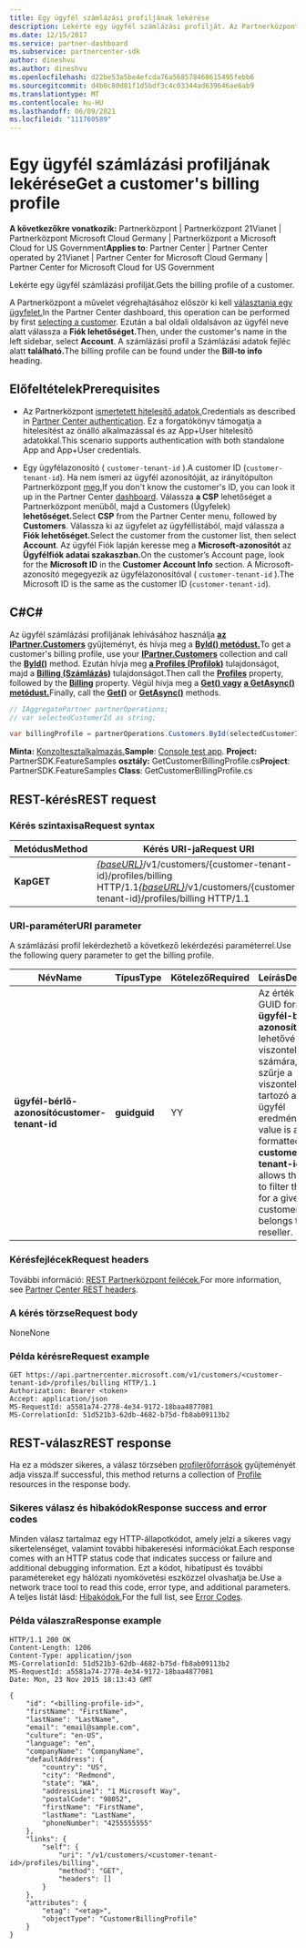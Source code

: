 ```yaml
---
title: Egy ügyfél számlázási profiljának lekérése
description: Lekérte egy ügyfél számlázási profilját. Az Partnerközpont irányítópulton ezt a műveletet az ügyfél kiválasztásával hajthatja végre.
ms.date: 12/15/2017
ms.service: partner-dashboard
ms.subservice: partnercenter-sdk
author: dineshvu
ms.author: dineshvu
ms.openlocfilehash: d22be53a5be4efcda76a568578468615495febb6
ms.sourcegitcommit: d4b0c80d81f1d5bdf3c4c03344ad639646ae6ab9
ms.translationtype: MT
ms.contentlocale: hu-HU
ms.lasthandoff: 06/09/2021
ms.locfileid: "111760589"
---
```

# <a name="get-a-customers-billing-profile"></a><span data-ttu-id="40ccc-104">Egy ügyfél számlázási profiljának lekérése</span><span class="sxs-lookup"><span data-stu-id="40ccc-104">Get a customer's billing profile</span></span>

<span data-ttu-id="40ccc-105">**A következőkre vonatkozik:** Partnerközpont | Partnerközpont 21Vianet | Partnerközpont Microsoft Cloud Germany | Partnerközpont a Microsoft Cloud for US Government</span><span class="sxs-lookup"><span data-stu-id="40ccc-105">**Applies to**: Partner Center | Partner Center operated by 21Vianet | Partner Center for Microsoft Cloud Germany | Partner Center for Microsoft Cloud for US Government</span></span>

<span data-ttu-id="40ccc-106">Lekérte egy ügyfél számlázási profilját.</span><span class="sxs-lookup"><span data-stu-id="40ccc-106">Gets the billing profile of a customer.</span></span>

<span data-ttu-id="40ccc-107">A Partnerközpont a művelet végrehajtásához először ki kell [választania egy ügyfelet.](get-a-customer-by-name.md)</span><span class="sxs-lookup"><span data-stu-id="40ccc-107">In the Partner Center dashboard, this operation can be performed by first [selecting a customer](get-a-customer-by-name.md).</span></span> <span data-ttu-id="40ccc-108">Ezután a bal oldali oldalsávon az ügyfél neve alatt válassza a **Fiók lehetőséget.**</span><span class="sxs-lookup"><span data-stu-id="40ccc-108">Then, under the customer's name in the left sidebar, select **Account**.</span></span> <span data-ttu-id="40ccc-109">A számlázási profil a Számlázási adatok fejléc alatt **található.**</span><span class="sxs-lookup"><span data-stu-id="40ccc-109">The billing profile can be found under the **Bill-to info** heading.</span></span>

## <a name="prerequisites"></a><span data-ttu-id="40ccc-110">Előfeltételek</span><span class="sxs-lookup"><span data-stu-id="40ccc-110">Prerequisites</span></span>

- <span data-ttu-id="40ccc-111">Az Partnerközpont [ismertetett hitelesítő adatok.](partner-center-authentication.md)</span><span class="sxs-lookup"><span data-stu-id="40ccc-111">Credentials as described in [Partner Center authentication](partner-center-authentication.md).</span></span> <span data-ttu-id="40ccc-112">Ez a forgatókönyv támogatja a hitelesítést az önálló alkalmazással és az App+User hitelesítő adatokkal.</span><span class="sxs-lookup"><span data-stu-id="40ccc-112">This scenario supports authentication with both standalone App and App+User credentials.</span></span>

- <span data-ttu-id="40ccc-113">Egy ügyfélazonosító ( `customer-tenant-id` ).</span><span class="sxs-lookup"><span data-stu-id="40ccc-113">A customer ID (`customer-tenant-id`).</span></span> <span data-ttu-id="40ccc-114">Ha nem ismeri az ügyfél azonosítóját, az irányítópulton Partnerközpont [meg.](https://partner.microsoft.com/dashboard)</span><span class="sxs-lookup"><span data-stu-id="40ccc-114">If you don't know the customer's ID, you can look it up in the Partner Center [dashboard](https://partner.microsoft.com/dashboard).</span></span> <span data-ttu-id="40ccc-115">Válassza **a CSP** lehetőséget a Partnerközpont menüből, majd a Customers (Ügyfelek) **lehetőséget.**</span><span class="sxs-lookup"><span data-stu-id="40ccc-115">Select **CSP** from the Partner Center menu, followed by **Customers**.</span></span> <span data-ttu-id="40ccc-116">Válassza ki az ügyfelet az ügyféllistából, majd válassza a **Fiók lehetőséget.**</span><span class="sxs-lookup"><span data-stu-id="40ccc-116">Select the customer from the customer list, then select **Account**.</span></span> <span data-ttu-id="40ccc-117">Az ügyfél Fiók lapján keresse meg a **Microsoft-azonosítót** az **Ügyfélfiók adatai szakaszban.**</span><span class="sxs-lookup"><span data-stu-id="40ccc-117">On the customer’s Account page, look for the **Microsoft ID** in the **Customer Account Info** section.</span></span> <span data-ttu-id="40ccc-118">A Microsoft-azonosító megegyezik az ügyfélazonosítóval ( `customer-tenant-id` ).</span><span class="sxs-lookup"><span data-stu-id="40ccc-118">The Microsoft ID is the same as the customer ID  (`customer-tenant-id`).</span></span>

## <a name="c"></a><span data-ttu-id="40ccc-119">C\#</span><span class="sxs-lookup"><span data-stu-id="40ccc-119">C\#</span></span>

<span data-ttu-id="40ccc-120">Az ügyfél számlázási profiljának lehívásához használja [**az IPartner.Customers**](/dotnet/api/microsoft.store.partnercenter.ipartner.customers) gyűjteményt, és hívja meg a [**ById() metódust.**](/dotnet/api/microsoft.store.partnercenter.customers.icustomercollection.byid)</span><span class="sxs-lookup"><span data-stu-id="40ccc-120">To get a customer's billing profile, use your [**IPartner.Customers**](/dotnet/api/microsoft.store.partnercenter.ipartner.customers) collection and call the [**ById()**](/dotnet/api/microsoft.store.partnercenter.customers.icustomercollection.byid) method.</span></span> <span data-ttu-id="40ccc-121">Ezután hívja meg [**a Profiles (Profilok)**](/dotnet/api/microsoft.store.partnercenter.customers.icustomer.profiles) tulajdonságot, majd a [**Billing (Számlázás)**](/dotnet/api/microsoft.store.partnercenter.customers.profiles.icustomerprofilecollection.billing) tulajdonságot.</span><span class="sxs-lookup"><span data-stu-id="40ccc-121">Then call the [**Profiles**](/dotnet/api/microsoft.store.partnercenter.customers.icustomer.profiles) property, followed by the [**Billing**](/dotnet/api/microsoft.store.partnercenter.customers.profiles.icustomerprofilecollection.billing) property.</span></span> <span data-ttu-id="40ccc-122">Végül hívja meg a [**Get() vagy**](/dotnet/api/microsoft.store.partnercenter.customers.profiles.icustomerreadonlyprofile-1.get) [**a GetAsync() metódust.**](/dotnet/api/microsoft.store.partnercenter.customers.profiles.icustomerreadonlyprofile-1.getasync)</span><span class="sxs-lookup"><span data-stu-id="40ccc-122">Finally, call the [**Get()**](/dotnet/api/microsoft.store.partnercenter.customers.profiles.icustomerreadonlyprofile-1.get) or [**GetAsync()**](/dotnet/api/microsoft.store.partnercenter.customers.profiles.icustomerreadonlyprofile-1.getasync) methods.</span></span>

``` csharp
// IAggregatePartner partnerOperations;
// var selectedCustomerId as string;

var billingProfile = partnerOperations.Customers.ById(selectedCustomerId).Profiles.Billing.Get();
```

<span data-ttu-id="40ccc-123">**Minta:** [Konzoltesztalkalmazás.](console-test-app.md)</span><span class="sxs-lookup"><span data-stu-id="40ccc-123">**Sample**: [Console test app](console-test-app.md).</span></span> <span data-ttu-id="40ccc-124">**Project:** PartnerSDK.FeatureSamples **osztály:** GetCustomerBillingProfile.cs</span><span class="sxs-lookup"><span data-stu-id="40ccc-124">**Project**: PartnerSDK.FeatureSamples **Class**: GetCustomerBillingProfile.cs</span></span>

## <a name="rest-request"></a><span data-ttu-id="40ccc-125">REST-kérés</span><span class="sxs-lookup"><span data-stu-id="40ccc-125">REST request</span></span>

### <a name="request-syntax"></a><span data-ttu-id="40ccc-126">Kérés szintaxisa</span><span class="sxs-lookup"><span data-stu-id="40ccc-126">Request syntax</span></span>

| <span data-ttu-id="40ccc-127">Metódus</span><span class="sxs-lookup"><span data-stu-id="40ccc-127">Method</span></span>  | <span data-ttu-id="40ccc-128">Kérés URI-ja</span><span class="sxs-lookup"><span data-stu-id="40ccc-128">Request URI</span></span>                                                                                             |
|---------|---------------------------------------------------------------------------------------------------------|
| <span data-ttu-id="40ccc-129">**Kap**</span><span class="sxs-lookup"><span data-stu-id="40ccc-129">**GET**</span></span> | <span data-ttu-id="40ccc-130">[*{baseURL}*](partner-center-rest-urls.md)/v1/customers/{customer-tenant-id}/profiles/billing HTTP/1.1</span><span class="sxs-lookup"><span data-stu-id="40ccc-130">[*{baseURL}*](partner-center-rest-urls.md)/v1/customers/{customer-tenant-id}/profiles/billing HTTP/1.1</span></span> |

### <a name="uri-parameter"></a><span data-ttu-id="40ccc-131">URI-paraméter</span><span class="sxs-lookup"><span data-stu-id="40ccc-131">URI parameter</span></span>

<span data-ttu-id="40ccc-132">A számlázási profil lekérdezhető a következő lekérdezési paraméterrel.</span><span class="sxs-lookup"><span data-stu-id="40ccc-132">Use the following query parameter to get the billing profile.</span></span>

| <span data-ttu-id="40ccc-133">Név</span><span class="sxs-lookup"><span data-stu-id="40ccc-133">Name</span></span>                   | <span data-ttu-id="40ccc-134">Típus</span><span class="sxs-lookup"><span data-stu-id="40ccc-134">Type</span></span>     | <span data-ttu-id="40ccc-135">Kötelező</span><span class="sxs-lookup"><span data-stu-id="40ccc-135">Required</span></span> | <span data-ttu-id="40ccc-136">Leírás</span><span class="sxs-lookup"><span data-stu-id="40ccc-136">Description</span></span>                                                                                                                                            |
|------------------------|----------|----------|--------------------------------------------------------------------------------------------------------------------------------------------------------|
| <span data-ttu-id="40ccc-137">**ügyfél-bérlő-azonosító**</span><span class="sxs-lookup"><span data-stu-id="40ccc-137">**customer-tenant-id**</span></span> | <span data-ttu-id="40ccc-138">**guid**</span><span class="sxs-lookup"><span data-stu-id="40ccc-138">**guid**</span></span> | <span data-ttu-id="40ccc-139">Y</span><span class="sxs-lookup"><span data-stu-id="40ccc-139">Y</span></span>        | <span data-ttu-id="40ccc-140">Az érték egy GUID formátumú **ügyfél-bérlő-azonosító,** amely lehetővé teszi a viszonteladó számára, hogy szűrje a viszonteladóhoz tartozó adott ügyfél eredményeit.</span><span class="sxs-lookup"><span data-stu-id="40ccc-140">The value is a GUID formatted **customer-tenant-id** that allows the reseller to filter the results for a given customer that belongs to the reseller.</span></span> |

### <a name="request-headers"></a><span data-ttu-id="40ccc-141">Kérésfejlécek</span><span class="sxs-lookup"><span data-stu-id="40ccc-141">Request headers</span></span>

<span data-ttu-id="40ccc-142">További információ: [REST Partnerközpont fejlécek.](headers.md)</span><span class="sxs-lookup"><span data-stu-id="40ccc-142">For more information, see [Partner Center REST headers](headers.md).</span></span>

### <a name="request-body"></a><span data-ttu-id="40ccc-143">A kérés törzse</span><span class="sxs-lookup"><span data-stu-id="40ccc-143">Request body</span></span>

<span data-ttu-id="40ccc-144">None</span><span class="sxs-lookup"><span data-stu-id="40ccc-144">None</span></span>

### <a name="request-example"></a><span data-ttu-id="40ccc-145">Példa kérésre</span><span class="sxs-lookup"><span data-stu-id="40ccc-145">Request example</span></span>

```http
GET https://api.partnercenter.microsoft.com/v1/customers/<customer-tenant-id>/profiles/billing HTTP/1.1
Authorization: Bearer <token>
Accept: application/json
MS-RequestId: a5581a74-2778-4e34-9172-18baa4877081
MS-CorrelationId: 51d521b3-62db-4682-b75d-fb8ab09113b2
```

## <a name="rest-response"></a><span data-ttu-id="40ccc-146">REST-válasz</span><span class="sxs-lookup"><span data-stu-id="40ccc-146">REST response</span></span>

<span data-ttu-id="40ccc-147">Ha ez a módszer sikeres, a válasz törzsében [profilerőforrások](profile-resources.md) gyűjteményét adja vissza.</span><span class="sxs-lookup"><span data-stu-id="40ccc-147">If successful, this method returns a collection of [Profile](profile-resources.md) resources in the response body.</span></span>

### <a name="response-success-and-error-codes"></a><span data-ttu-id="40ccc-148">Sikeres válasz és hibakódok</span><span class="sxs-lookup"><span data-stu-id="40ccc-148">Response success and error codes</span></span>

<span data-ttu-id="40ccc-149">Minden válasz tartalmaz egy HTTP-állapotkódot, amely jelzi a sikeres vagy sikertelenséget, valamint további hibakeresési információkat.</span><span class="sxs-lookup"><span data-stu-id="40ccc-149">Each response comes with an HTTP status code that indicates success or failure and additional debugging information.</span></span> <span data-ttu-id="40ccc-150">Ezt a kódot, hibatípust és további paramétereket egy hálózati nyomkövetési eszközzel olvashatja be.</span><span class="sxs-lookup"><span data-stu-id="40ccc-150">Use a network trace tool to read this code, error type, and additional parameters.</span></span> <span data-ttu-id="40ccc-151">A teljes listát lásd: [Hibakódok.](error-codes.md)</span><span class="sxs-lookup"><span data-stu-id="40ccc-151">For the full list, see [Error Codes](error-codes.md).</span></span>

### <a name="response-example"></a><span data-ttu-id="40ccc-152">Példa válaszra</span><span class="sxs-lookup"><span data-stu-id="40ccc-152">Response example</span></span>

```http
HTTP/1.1 200 OK
Content-Length: 1206
Content-Type: application/json
MS-CorrelationId: 51d521b3-62db-4682-b75d-fb8ab09113b2
MS-RequestId: a5581a74-2778-4e34-9172-18baa4877081
Date: Mon, 23 Nov 2015 18:13:43 GMT

{
    "id": "<billing-profile-id>",
    "firstName": "FirstName",
    "lastName": "LastName",
    "email": "email@sample.com",
    "culture": "en-US",
    "language": "en",
    "companyName": "CompanyName",
    "defaultAddress": {
        "country": "US",
        "city": "Redmond",
        "state": "WA",
        "addressLine1": "1 Microsoft Way",
        "postalCode": "98052",
        "firstName": "FirstName",
        "lastName": "LastName",
        "phoneNumber": "4255555555"
    },
    "links": {
        "self": {
            "uri": "/v1/customers/<customer-tenant-id>/profiles/billing",
            "method": "GET",
            "headers": []
        }
    },
    "attributes": {
        "etag": "<etag>",
        "objectType": "CustomerBillingProfile"
    }
}
```
